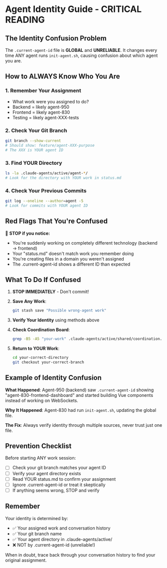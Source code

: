 # Agent Identity Guide - CRITICAL READING

## The Identity Confusion Problem

The `.current-agent-id` file is **GLOBAL** and **UNRELIABLE**. It changes every time ANY agent runs `init-agent.sh`, causing confusion about which agent you are.

## How to ALWAYS Know Who You Are

### 1. Remember Your Assignment
- What work were you assigned to do?
- Backend = likely agent-950
- Frontend = likely agent-830
- Testing = likely agent-XXX-tests

### 2. Check Your Git Branch
```bash
git branch --show-current
# Should show: feature/agent-XXX-purpose
# The XXX is YOUR agent ID
```

### 3. Find YOUR Directory
```bash
ls -la .claude-agents/active/agent-*/
# Look for the directory with YOUR work in status.md
```

### 4. Check Your Previous Commits
```bash
git log --oneline --author=agent -5
# Look for commits with YOUR agent ID
```

## Red Flags That You're Confused

🚨 **STOP if you notice:**
- You're suddenly working on completely different technology (backend → frontend)
- Your "status.md" doesn't match work you remember doing
- You're creating files in a domain you weren't assigned
- The .current-agent-id shows a different ID than expected

## What To Do If Confused

1. **STOP IMMEDIATELY** - Don't commit!

2. **Save Any Work**:
   ```bash
   git stash save "Possible wrong-agent work"
   ```

3. **Verify Your Identity** using methods above

4. **Check Coordination Board**:
   ```bash
   grep -B5 -A5 "your-work" .claude-agents/active/shared/coordination.md
   ```

5. **Return to YOUR Work**:
   ```bash
   cd your-correct-directory
   git checkout your-correct-branch
   ```

## Example of Identity Confusion

**What Happened**: Agent-950 (backend) saw `.current-agent-id` showing "agent-830-frontend-dashboard" and started building Vue components instead of working on WebSockets.

**Why It Happened**: Agent-830 had run `init-agent.sh`, updating the global file.

**The Fix**: Always verify identity through multiple sources, never trust just one file.

## Prevention Checklist

Before starting ANY work session:
- [ ] Check your git branch matches your agent ID
- [ ] Verify your agent directory exists
- [ ] Read YOUR status.md to confirm your assignment  
- [ ] Ignore .current-agent-id or treat it skeptically
- [ ] If anything seems wrong, STOP and verify

## Remember

Your identity is determined by:
- ✅ Your assigned work and conversation history
- ✅ Your git branch name
- ✅ Your agent directory in .claude-agents/active/
- ❌ NOT by .current-agent-id (unreliable!)

When in doubt, trace back through your conversation history to find your original assignment.